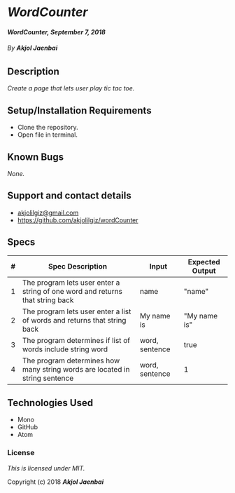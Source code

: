 # _WordCounter_

#### _WordCounter, September 7, 2018_

###### By _**Akjol Jaenbai**_

## Description

_Create a page that lets user play tic tac toe._

## Setup/Installation Requirements

* Clone the repository.
* Open file in terminal.

## Known Bugs

_None._

## Support and contact details
* akjolilgiz@gmail.com
* https://github.com/akjolilgiz/wordCounter

## Specs
|#|Spec Description|Input|Expected Output|
|-------|-------|------|------|
|1|The program lets user enter a string of one word and returns that string back |name|"name"|
|2|The program lets user enter a list of words and returns that string back|My name is |"My name is"|
|3|The program determines if list of words include string word|word, sentence|true
|4|The program determines how many string words are located in string sentence|word, sentence|1




## Technologies Used

* Mono
* GitHub
* Atom

### License

*This is licensed under MIT.*

Copyright (c) 2018 **_Akjol Jaenbai_**
